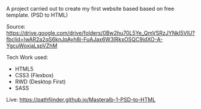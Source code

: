 A project carried out to create my first website based based on free template. (PSD to HTML)

Source: https://drive.google.com/drive/folders/0Bw2hu70L5Ye_QmVSRzJYNkI5VlU?fbclid=IwAR2a2qS6knJpAyh8i-FuAJax6W3IRkxOSQC9idXO-A-YgcuWoxjaLspVZhM

Tech Work used:
 - HTML5
 - CSS3 (Flexbox)
 - RWD (Desktop First)
 - SASS



Live: https://pathfiinder.github.io/Masteralb-1-PSD-to-HTML
